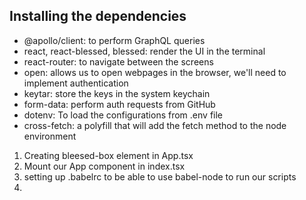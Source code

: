 ## Installing the dependencies

- @apollo/client: to perform GraphQL queries
- react, react-blessed, blessed: render the UI in the terminal
- react-router: to navigate between the screens
- open: allows us to open webpages in the browser, we'll need to implement authentication
- keytar: store the keys in the system keychain
- form-data: perform auth requests from GitHub
- dotenv: To load the configurations from .env file
- cross-fetch: a polyfill that will add the fetch method to the node environment

1. Creating bleesed-box element in App.tsx
2. Mount our App component in index.tsx
3. setting up .babelrc to be able to use babel-node to run our scripts
4.
